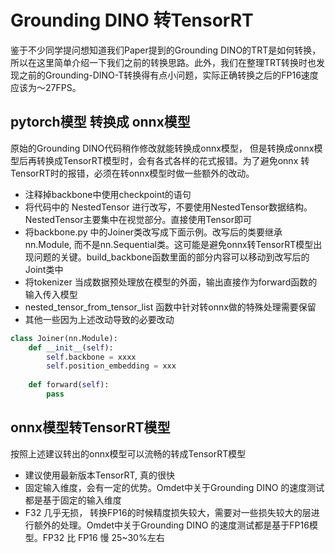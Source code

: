 # Grounding DINO 转TensorRT
鉴于不少同学提问想知道我们Paper提到的Grounding DINO的TRT是如何转换，所以在这里简单介绍一下我们之前的转换思路。此外，我们在整理TRT转换时也发现之前的Grounding-DINO-T转换得有点小问题，实际正确转换之后的FP16速度应该为～27FPS。

## pytorch模型 转换成 onnx模型
  原始的Grounding DINO代码稍作修改就能转换成onnx模型， 但是转换成onnx模型后再转换成TensorRT模型时，会有各式各样的花式报错。为了避免onnx 转TensorRT时的报错，必须在转onnx模型时做一些额外的改动。
  
- 注释掉backbone中使用checkpoint的语句
- 将代码中的 NestedTensor 进行改写，不要使用NestedTensor数据结构。NestedTensor主要集中在视觉部分。直接使用Tensor即可
- 将backbone.py 中的Joiner类改写成下面示例。改写后的类要继承nn.Module, 而不是nn.Sequential类。这可能是避免onnx转TensorRT模型出现问题的关键。build_backbone函数里面的部分内容可以移动到改写后的Joint类中
- 将tokenizer 当成数据预处理放在模型的外面，输出直接作为forward函数的输入传入模型
- nested_tensor_from_tensor_list 函数中针对转onnx做的特殊处理需要保留
- 其他一些因为上述改动导致的必要改动

```python
class Joiner(nn.Module):
    def __init__(self):
        self.backbone = xxxx
        self.position_embedding = xxx
    
    def forward(self):
        pass

```


## onnx模型转TensorRT模型
  按照上述建议转出的onnx模型可以流畅的转成TensorRT模型
  
- 建议使用最新版本TensorRT, 真的很快
- 固定输入维度，会有一定的优势。Omdet中关于Grounding DINO 的速度测试都是基于固定的输入维度
- F32 几乎无损， 转换FP16的时候精度损失较大，需要对一些损失较大的层进行额外的处理。Omdet中关于Grounding DINO 的速度测试都是基于FP16模型。FP32 比 FP16 慢 25~30%左右
